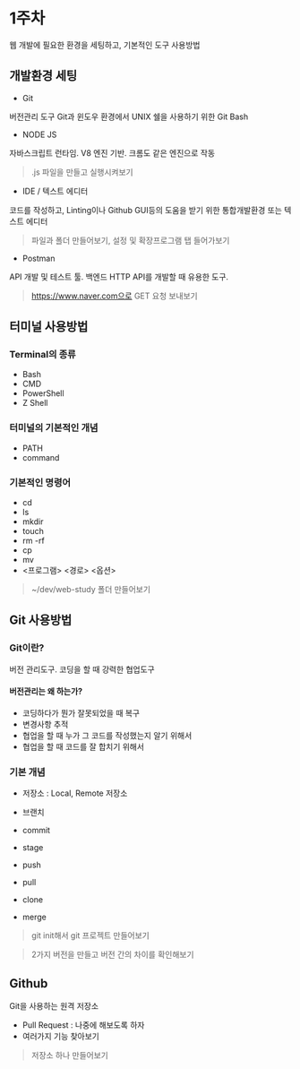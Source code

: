 # 1주차

웹 개발에 필요한 환경을 세팅하고, 기본적인 도구 사용방법

## 개발환경 세팅

* Git

버전관리 도구 Git과 윈도우 환경에서 UNIX 쉘을 사용하기 위한 Git Bash

* NODE JS

자바스크립트 런타임. V8 엔진 기반. 크롬도 같은 엔진으로 작동

> .js 파일을 만들고 실행시켜보기

* IDE / 텍스트 에디터

코드를 작성하고, Linting이나 Github GUI등의 도움을 받기 위한 통합개발환경 또는 텍스트 에디터

> 파일과 폴더 만들어보기, 설정 및 확장프로그램 탭 들어가보기

* Postman

API 개발 및 테스트 툴. 백엔드 HTTP API를 개발할 때 유용한 도구.

> https://www.naver.com으로 GET 요청 보내보기

## 터미널 사용방법

### Terminal의 종류

* Bash
* CMD
* PowerShell
* Z Shell

### 터미널의 기본적인 개념

* PATH
* command

### 기본적인 명령어

* cd
* ls
* mkdir
* touch
* rm -rf
* cp
* mv
* <프로그램> <경로> <옵션>

> ~/dev/web-study 폴더 만들어보기

## Git 사용방법

### Git이란?

버전 관리도구. 코딩을 할 때 강력한 협업도구

#### 버전관리는 왜 하는가?

* 코딩하다가 뭔가 잘못되었을 때 복구
* 변경사항 추적
* 협업을 할 때 누가 그 코드를 작성했는지 알기 위해서
* 협업을 할 때 코드를 잘 합치기 위해서

### 기본 개념

* 저장소 : Local, Remote 저장소
* 브랜치

* commit
* stage
* push
* pull
* clone
* merge

> git init해서 git 프로젝트 만들어보기

> 2가지 버전을 만들고 버전 간의 차이를 확인해보기

## Github

Git을 사용하는 원격 저장소

* Pull Request : 나중에 해보도록 하자
* 여러가지 기능 찾아보기

> 저장소 하나 만들어보기
